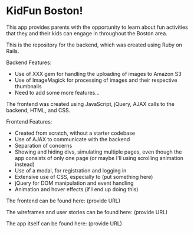 # KidFun Boston!
This app provides parents with the opportunity to learn about fun activities that they and their kids can engage in throughout the Boston area.

This is the repository for the backend, which was created using Ruby on Rails.

Backend Features:

* Use of XXX gem for handling the uploading of images to Amazon S3
* Use of ImageMagick for processing of images and their respective thumbnails
* Need to add some more features...

The frontend was created using JavaScript, jQuery, AJAX calls to the backend, HTML, and CSS.

Frontend Features:

* Created from scratch, without a starter codebase
* Use of AJAX to communicate with the backend
* Separation of concerns
* Showing and hiding divs, simulating multiple pages, even though the app consists of only one page (or maybe I'll using scrolling animation instead)
* Use of a modal, for registration and logging in
* Extensive use of CSS, especially to (put something here)
* jQuery for DOM manipulation and event handling
* Animation and hover effects (if I end up doing this)

The frontend can be found here: (provide URL)

The wireframes and user stories can be found here: (provide URL)

The app itself can be found here: (provide URL)
